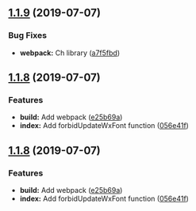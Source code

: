 <a name="1.1.9"></a>
## [1.1.9](https://github.com/bugszhou/wx-utils/compare/v1.1.8...v1.1.9) (2019-07-07)


### Bug Fixes

* **webpack:** Ch library ([a7f5fbd](https://github.com/bugszhou/wx-utils/commit/a7f5fbd))



<a name="1.1.8"></a>
## [1.1.8](https://github.com/bugszhou/wx-utils/compare/056e41f...v1.1.8) (2019-07-07)


### Features

* **build:** Add webpack ([e25b69a](https://github.com/bugszhou/wx-utils/commit/e25b69a))
* **index:** Add forbidUpdateWxFont function ([056e41f](https://github.com/bugszhou/wx-utils/commit/056e41f))



<a name="1.1.8"></a>
## [1.1.8](https://github.com/bugszhou/wx-utils/compare/056e41f...v1.1.8) (2019-07-07)


### Features

* **build:** Add webpack ([e25b69a](https://github.com/bugszhou/wx-utils/commit/e25b69a))
* **index:** Add forbidUpdateWxFont function ([056e41f](https://github.com/bugszhou/wx-utils/commit/056e41f))




